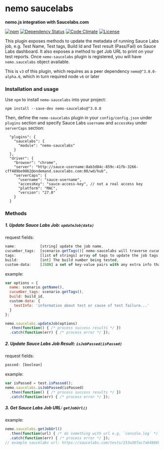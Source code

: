 # nemo saucelabs

**nemo.js integration with Saucelabs.com**

[![npm](https://img.shields.io/npm/v/nemo-saucelabs.svg)](https://www.npmjs.com/package/nemo-saucelabs)  [![Dependency Status](https://david-dm.org/gkushang/nemo-saucelabs.svg)](https://david-dm.org/gkushang/nemo-saucelabs) [![Code Climate](https://codeclimate.com/github/gkushang/nemo-saucelabs/badges/gpa.svg)](https://codeclimate.com/github/gkushang/nemo-saucelabs) [![License](https://img.shields.io/npm/l/nemo-saucelabs.svg)](LICENSE)

This plugin exposes methods to update the metadata of running Sauce Labs job, e.g. Test Name, Test tags, Build Id and Test result (Pass/Fail) on Sauce Labs dashboard. It also exposes a method to get Job URL to print on your test reports. Once `nemo-saucelabs` plugin is registered, you will have `nemo.saucelabs` object available.

This is `v3` of this plugin, which requires as a peer dependency `nemo@^3.0.0-alpha.6`, which in turn required node `v6` or later

### Installation and usage

Use `npm` to install `nemo-saucelabs` into your project:

```
npm install --save-dev nemo-saucelabs@^3.0.0
```

Then, define the `nemo-saucelabs` plugin in your `config/config.json` under `plugins` section and specify Sauce Labs `username` and `accessKey` under `serverCaps` section:

```
  "plugins": {
    "saucelabs": {
      "module": "nemo-saucelabs"
    }
  },
  "driver": {
    "browser": "chrome",
    "server": "http://sauce-username:8ab3d84c-859c-41fb-3266-cff489be9862@ondemand.saucelabs.com:80/wd/hub",
    "serverCaps": {
      "username": "sauce-username",
      "accessKey": "sauce-access-key", // not a real access key
      "platform": "MAC",
      "version": "27.0"
    }
  }
```

### Methods

##### 1. Update Sauce Labs Job: ` updateJob(data) `

request fields:
```javascript
name:           [string] update the job name,
cucumber_tags:  [scenario.getTags()] nemo-saucelabs will traverse cucumber tags and get tag names to update the job tags
tags:           [list of strings] array of tags to update the job tags,
build:          [int] The build number being tested,
custom-data:    [JSON] a set of key-value pairs with any extra info that a user would like to add to the job. Max 64KB.
```
example:
```javascript
var options = {
  name: scenario.getName(),
  cucumber_tags: scenario.getTags(),
  build: build_id,
  custom-data: {
    testInfo: 'information about test or cause of test failure...'
  }
};

nemo.saucelabs.updateJob(options)
  .then(function() { /* process success results */ })
  .catch(function(err) { /* process error */ });
```

##### 2. Update Sauce Labs Job Result: ` isJobPassed(isPassed) `

request fields:
```javascript
passed: [boolean]
```
example:
```javascript
var isPassed = test.isPassed();
nemo.saucelabs.isJobPassed(isPassed)
  .then(function() { /* process success results */ })
  .catch(function(err) { /* process error */ });
```

##### 3. Get Sauce Labs Job URL: ` getJobUrl() `

example:
```javascript
nemo.saucelabs.getJobUrl()
  .then(function(url) { /* do something with url e.g. `console.log` */ })
  .catch(function(err) { /* process error */ });
// example saucelabs url: https://saucelabs.com/tests/153a38fac7ab48869e7b3b9c3c567665
```
